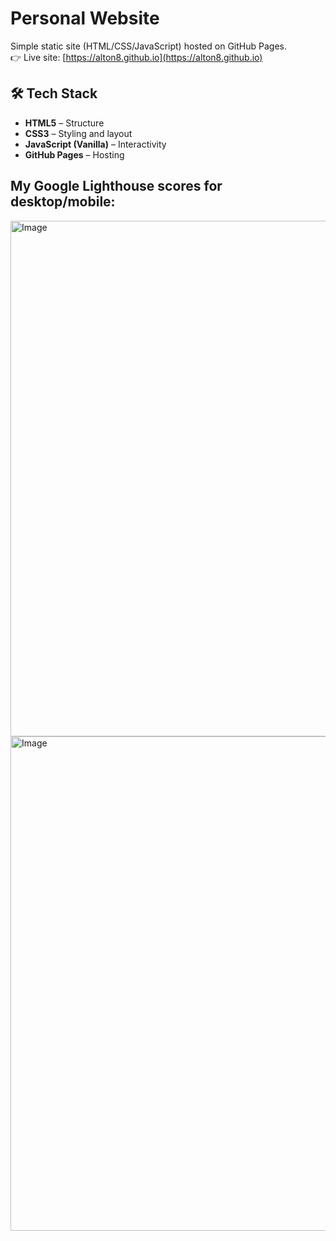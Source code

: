 # Personal Website

Simple static site (HTML/CSS/JavaScript) hosted on GitHub Pages.  
👉 Live site: [https://alton8.github.io](https://alton8.github.io)

## 🛠️ Tech Stack

- **HTML5** – Structure  
- **CSS3** – Styling and layout  
- **JavaScript (Vanilla)** – Interactivity  
- **GitHub Pages** – Hosting  

## My Google Lighthouse scores for desktop/mobile:






<img width="531" height="825" alt="Image" src="https://github.com/user-attachments/assets/62650371-1239-4473-8810-728972693d71" />
<img width="524" height="791" alt="Image" src="https://github.com/user-attachments/assets/c4c4f4a1-367f-42cf-9eb8-38928268dbbb" />
